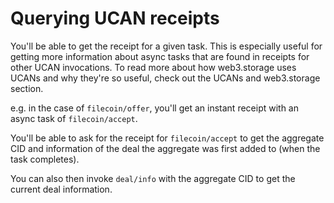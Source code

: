 # Querying UCAN receipts

You'll be able to get the receipt for a given task. This is especially useful for getting more information about async tasks that are found in receipts for other UCAN invocations. To read more about how web3.storage uses UCANs and why they're so useful, check out the UCANs and web3.storage section.

e.g. in the case of `filecoin/offer`, you'll get an instant receipt with an async task of `filecoin/accept`.

You'll be able to ask for the receipt for `filecoin/accept` to get the aggregate CID and information of the deal the aggregate was first added to (when the task completes).

You can also then invoke `deal/info` with the aggregate CID to get the current deal information.
